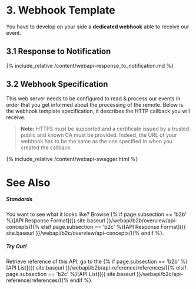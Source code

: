 
# 3. Webhook Template

You have to develop on your side a **dedicated webhook** able to receive our event.

## 3.1 Response to Notification

{% include_relative /content/webapi-response_to_notification.md %}

## 3.2 Webhook Specification

This web server needs to be configured to read & process our events in order that you get informed about the processing of the remote. Below is the webhook template specification, it describes the HTTP callback you will receive.

> **Note:** HTTPS must be supported and a certificate issued by a trusted public and known CA must be provided. Indeed, the URL of your webhook has to be the same as the one specified in when you created the callback.

{% include_relative /content/webapi-swagger.html %}

# See Also

##### Standards

You want to see what it looks like? Browse {% if page.subsection == 'b2b' %}[API Response Format]({{ site.baseurl }}/webapi/b2b/overview/api-concepts/){% elsif page.subsection == 'b2c' %}[API Response Format]({{ site.baseurl }}/webapi/b2c/overview/api-concepts/){% endif %}.

##### Try Out!

Retrieve reference of this API, go to the {% if page.subsection == 'b2b' %}[API List]({{ site.baseurl }}/webapi/b2b/api-reference/references/){% elsif page.subsection == 'b2c' %}[API List]({{ site.baseurl }}/webapi/b2c/api-reference/references/){% endif %}.